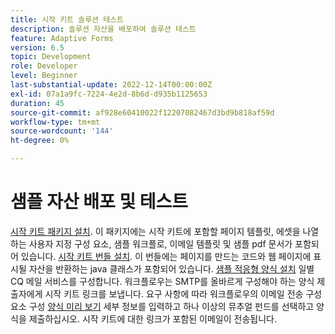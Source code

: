 ```yaml
---
title: 시작 키트 솔루션 테스트
description: 솔루션 자산을 배포하여 솔루션 테스트
feature: Adaptive Forms
version: 6.5
topic: Development
role: Developer
level: Beginner
last-substantial-update: 2022-12-14T00:00:00Z
exl-id: 07a1a9fc-7224-4e2d-8b6d-d935b1125653
duration: 45
source-git-commit: af928e60410022f12207082467d3bd9b818af59d
workflow-type: tm+mt
source-wordcount: '144'
ht-degree: 0%

---
```


# 샘플 자산 배포 및 테스트

[시작 키트 패키지 설치](assets/welcomekit.zip). 이 패키지에는 시작 키트에 포함할 페이지 템플릿, 에셋을 나열하는 사용자 지정 구성 요소, 샘플 워크플로, 이메일 템플릿 및 샘플 pdf 문서가 포함되어 있습니다.
[시작 키트 번들 설치](assets/welcomekit.core-1.0.0-SNAPSHOT.jar). 이 번들에는 페이지를 만드는 코드와 웹 페이지에 표시될 자산을 반환하는 java 클래스가 포함되어 있습니다.
[샘플 적응형 양식 설치](assets/account-openeing-form.zip)
일별 CQ 메일 서비스를 구성합니다. 워크플로우는 SMTP를 올바르게 구성해야 하는 양식 제출자에게 시작 키트 링크를 보냅니다.
요구 사항에 따라 워크플로우의 이메일 전송 구성 요소 구성
[양식 미리 보기](http://localhost:4502/content/dam/formsanddocuments/co-operators/accountopeningform/jcr:content?wcmmode=disabled)
세부 정보를 입력하고 하나 이상의 뮤추얼 펀드를 선택하고 양식을 제출하십시오. 시작 키트에 대한 링크가 포함된 이메일이 전송됩니다.
